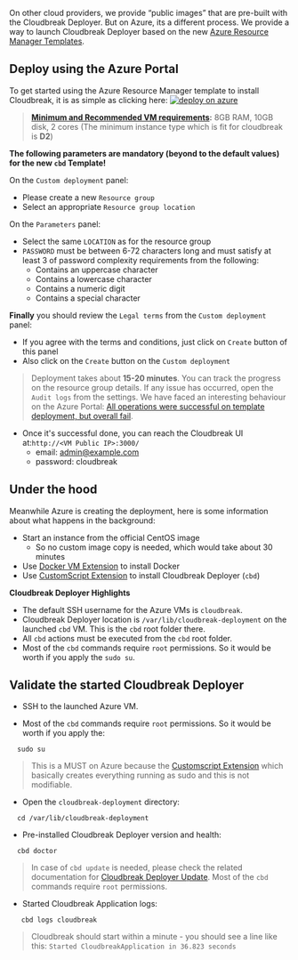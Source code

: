 On other cloud providers, we provide “public images” that are pre-built with the Cloudbreak Deployer. But on Azure, its a different process.
We provide a way to launch Cloudbreak Deployer based on the new [Azure Resource Manager
Templates](https://github.com/Azure/azure-quickstart-templates).

## Deploy using the Azure Portal

To get started using the Azure Resource Manager template to install Cloudbreak, it is as simple as clicking here: <a href="https://portal.azure.com/#create/Microsoft.Template/uri/https%3A%2F%2Fraw.githubusercontent.com%2Fsequenceiq%2Fazure-cbd-quickstart%2F1.2.2%2Fazuredeploy.json">  ![deploy on azure](http://azuredeploy.net/deploybutton.png) </a>

> **[Minimum and Recommended VM requirements](onprem.md#minimum-and-recommended-system-requirements):** 8GB RAM, 10GB disk, 2 cores (The minimum instance type which is fit for cloudbreak is **D2**)

**The following parameters are mandatory (beyond to the default values) for the new `cbd` Template!**

On the `Custom deployment` panel:

  * Please create a new `Resource group`
  * Select an appropriate `Resource group location`

On the `Parameters` panel:

  * Select the same `LOCATION` as for the resource group
  * `PASSWORD` must be between 6-72 characters long and must satisfy
  at least 3 of password complexity requirements from the following:
    * Contains an uppercase character
    * Contains a lowercase character
    * Contains a numeric digit
    * Contains a special character

**Finally** you should review the `Legal terms` from the `Custom deployment` panel:

  * If you agree with the terms and conditions, just click on `Create`
button of this panel
  * Also click on the `Create` button on the `Custom deployment`

> Deployment takes about **15-20 minutes**. You can track the
progress on the resource group details. If any issue has occurred, open the `Audit logs` from the settings.
> We have faced an interesting behaviour on the Azure Portal: [All operations were successful on template deployment,
but overall fail](https://github.com/Azure/azure-quickstart-templates/issues/1294).

  * Once it's successful done, you can reach the Cloudbreak UI
at:```http://<VM Public IP>:3000/```
    * email: admin@example.com
    * password: cloudbreak

## Under the hood

Meanwhile Azure is creating the deployment, here is some information about what happens in the background:

  * Start an instance from the official CentOS image
    * So no custom image copy is needed, which would take about 30
   minutes
  * Use [Docker VM Extension](https://github.com/Azure/azure-docker-extension) to install Docker
  * Use [CustomScript Extension](https://github.com/Azure/azure-linux-extensions/tree/master/CustomScript) to install
Cloudbreak Deployer (`cbd`)

**Cloudbreak Deployer Highlights**

  * The default SSH username for the Azure VMs is `cloudbreak`.
  * Cloudbreak Deployer location is `/var/lib/cloudbreak-deployment` on the launched `cbd` VM. This is the
      `cbd` root folder there.
  * All `cbd` actions must be executed from the `cbd` root folder.
  * Most of the `cbd` commands require `root` permissions. So it would be worth if you apply the `sudo su`.

## Validate the started Cloudbreak Deployer

- SSH to the launched Azure VM.

- Most of the `cbd` commands require `root` permissions. So it would be worth if you apply the:
```
  sudo su
```
> This is a MUST on Azure because the [Customscript Extension](https://github.com/Azure/azure-linux-extensions/tree/master/CustomScript) which basically creates everything running as sudo and this is not modifiable.

- Open the `cloudbreak-deployment` directory:
```
  cd /var/lib/cloudbreak-deployment
```

- Pre-installed Cloudbreak Deployer version and health:
```
  cbd doctor
```
>In case of `cbd update` is needed, please check the related documentation for [Cloudbreak Deployer Update](operations.md#update-cloudbreak-deployer). Most of the `cbd` commands require `root` permissions.

- Started Cloudbreak Application logs:
```
   cbd logs cloudbreak
```
>Cloudbreak should start within a minute - you should see a line like this: `Started CloudbreakApplication in 36.823 seconds`
